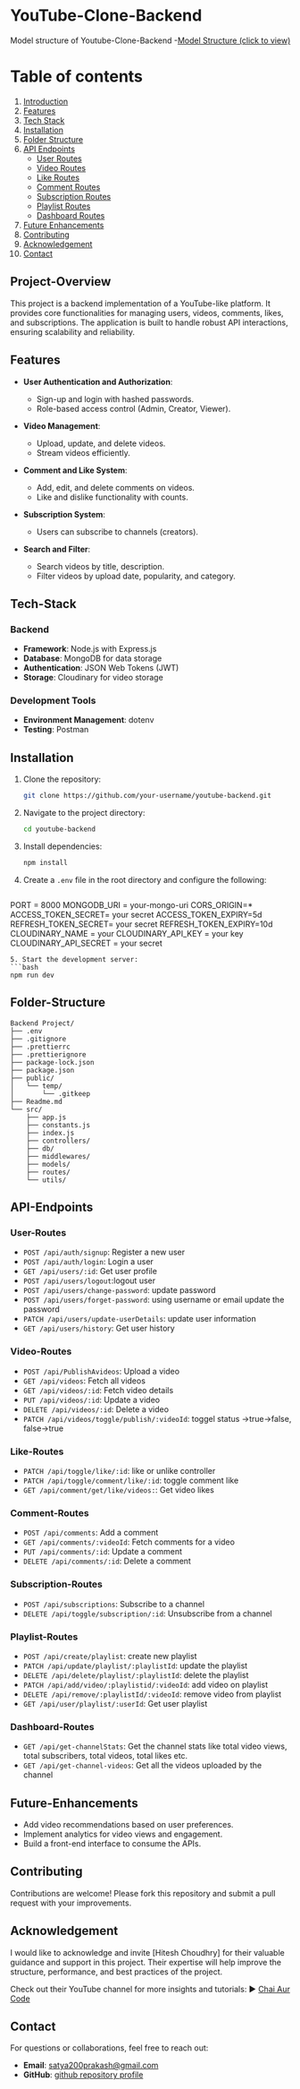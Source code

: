 # YouTube-Clone-Backend
Model structure of Youtube-Clone-Backend
-[Model Structure (click to view)](https://app.eraser.io/workspace/YtPqZ1VogxGy1jzIDkzj)

# Table of contents
1. [Introduction](#project-overview)
2. [Features](#features)
3. [Tech Stack](#tech-stack)
4. [Installation](#installation)
5. [Folder Structure](#folder-structure)
6. [API Endpoints](#api-endpoints)
   - [User Routes](#user-routes)
   - [Video Routes](#video-routes)
   - [Like Routes](#like-routes)
   - [Comment Routes](#comment-routes)
   - [Subscription Routes](#subscription-routes)
   - [Playlist Routes](#playlist-routes)
   - [Dashboard Routes](#dashboard-routes)
7. [Future Enhancements](#future-enhancements)
8. [Contributing](#contributing)
9. [Acknowledgement](#acknowledgement)
10. [Contact](#contact)



## Project-Overview

This project is a backend implementation of a YouTube-like platform. It provides core functionalities for managing users, videos, comments, likes, and subscriptions. The application is built to handle robust API interactions, ensuring scalability and reliability.

## Features

- **User Authentication and Authorization**:
    - Sign-up and login with hashed passwords.
    - Role-based access control (Admin, Creator, Viewer).

- **Video Management**:
    - Upload, update, and delete videos.
    - Stream videos efficiently.

- **Comment and Like System**:
    - Add, edit, and delete comments on videos.
    - Like and dislike functionality with counts.

- **Subscription System**:
    - Users can subscribe to channels (creators).

- **Search and Filter**:
    - Search videos by title, description.
    - Filter videos by upload date, popularity, and category.

## Tech-Stack

### Backend
- **Framework**: Node.js with Express.js
- **Database**: MongoDB for data storage
- **Authentication**: JSON Web Tokens (JWT)
- **Storage**: Cloudinary for video storage

### Development Tools
- **Environment Management**: dotenv
- **Testing**: Postman

## Installation

1. Clone the repository:
   ```bash
   git clone https://github.com/your-username/youtube-backend.git
   ```
2. Navigate to the project directory:
   ```bash
   cd youtube-backend
   ```
3. Install dependencies:
   ```bash
   npm install
   ```
4. Create a `.env` file in the root directory and configure the following:
   ```env
PORT = 8000
MONGODB_URI = your-mongo-uri
CORS_ORIGIN=*
ACCESS_TOKEN_SECRET= your <access token> secret
ACCESS_TOKEN_EXPIRY=5d
REFRESH_TOKEN_SECRET= your <refresh token> secret
REFRESH_TOKEN_EXPIRY=10d
CLOUDINARY_NAME = your <name>
CLOUDINARY_API_KEY = your <api> key
CLOUDINARY_API_SECRET = your <api> secret
   ```
5. Start the development server:
   ```bash
   npm run dev
   ```

## Folder-Structure

```plaintext
Backend Project/
├── .env
├── .gitignore
├── .prettierrc
├── .prettierignore
├── package-lock.json
├── package.json
├── public/
│   └── temp/
│       └── .gitkeep
├── Readme.md
└── src/
    ├── app.js
    ├── constants.js
    ├── index.js
    ├── controllers/
    ├── db/
    ├── middlewares/
    ├── models/
    ├── routes/
    └── utils/

```

## API-Endpoints

### User-Routes
- `POST /api/auth/signup`: Register a new user
- `POST /api/auth/login`: Login a user
- `GET /api/users/:id`: Get user profile
- `POST /api/users/logout`:logout user
- `POST /api/users/change-password`: update password
- `POST /api/users/forget-password`: using username or email update the  password 
- `PATCH /api/users/update-userDetails`: update user information 
- `GET /api/users/history`: Get user history 

### Video-Routes
- `POST /api/PublishAvideos`: Upload a video
- `GET /api/videos`: Fetch all videos
- `GET /api/videos/:id`: Fetch video details
- `PUT /api/videos/:id`: Update a video
- `DELETE /api/videos/:id`: Delete a video
- `PATCH /api/videos/toggle/publish/:videoId`: toggel status ->true->false, false->true

### Like-Routes
- `PATCH /api/toggle/like/:id`: like or unlike controller
- `PATCH /api/toggle/comment/like/:id`: toggle comment like
- `GET /api/comment/get/like/videos:`: Get video likes

### Comment-Routes
- `POST /api/comments`: Add a comment
- `GET /api/comments/:videoId`: Fetch comments for a video
- `PUT /api/comments/:id`: Update a comment
- `DELETE /api/comments/:id`: Delete a comment

### Subscription-Routes
- `POST /api/subscriptions`: Subscribe to a channel
- `DELETE /api/toggle/subscription/:id`: Unsubscribe from a channel

### Playlist-Routes
- `POST /api/create/playlist`: create new playlist
- `PATCH /api/update/playlist/:playlistId`: update the playlist 
- `DELETE /api/delete/playlist/:playlistId`: delete the playlist 
- `PATCH /api/add/video/:playlistid/:videoId`: add video on playlist 
- `DELETE /api/remove/:playlistId/:videoId`: remove video from playlist
- `GET /api/user/playlist/:userId`: Get user playlist

### Dashboard-Routes
- `GET /api/get-channelStats`: Get the channel stats like total video views, total subscribers, total videos, total likes etc.
- `GET /api/get-channel-videos`: Get all the videos uploaded by the channel

## Future-Enhancements
- Add video recommendations based on user preferences.
- Implement analytics for video views and engagement.
- Build a front-end interface to consume the APIs.

## Contributing

Contributions are welcome! Please fork this repository and submit a pull request with your improvements.

## Acknowledgement

I would like to acknowledge and invite [Hitesh Choudhry] for their valuable guidance and support in this project. Their expertise will help improve the structure, performance, and best practices of the project.

Check out their YouTube channel for more insights and tutorials:
▶ [Chai Aur Code](https://www.youtube.com/@chaiaurcode)

## Contact

For questions or collaborations, feel free to reach out:
- **Email**: satya200prakash@gmail.com
- **GitHub**: [github repository profile](https://github.com/Sps9938/YouTube-Clone-Backend)

